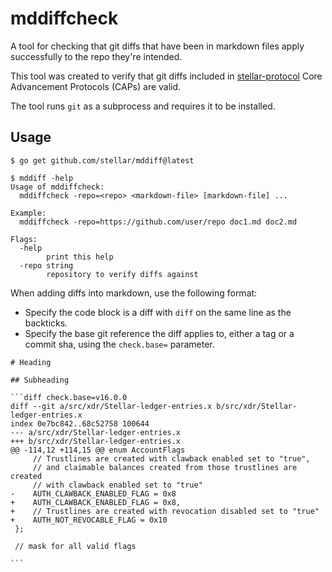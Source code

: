 # mddiffcheck
A tool for checking that git diffs that have been in markdown files apply successfully to the repo they're intended.

This tool was created to verify that git diffs included in [stellar-protocol] Core Advancement Protocols (CAPs) are valid.

The tool runs `git` as a subprocess and requires it to be installed.

[stellar-protocol]: https://github.com/stellar/stellar-protocol

## Usage

```
$ go get github.com/stellar/mddiff@latest
```

```
$ mddiff -help
Usage of mddiffcheck:
  mddiffcheck -repo=<repo> <markdown-file> [markdown-file] ...

Example:
  mddiffcheck -repo=https://github.com/user/repo doc1.md doc2.md

Flags:
  -help
        print this help
  -repo string
        repository to verify diffs against
```

When adding diffs into markdown, use the following format:

- Specify the code block is a diff with `diff` on the same line as the backticks.
- Specify the base git reference the diff applies to, either a tag or a commit sha, using the `check.base=` parameter.

````
# Heading

## Subheading

```diff check.base=v16.0.0
diff --git a/src/xdr/Stellar-ledger-entries.x b/src/xdr/Stellar-ledger-entries.x
index 0e7bc842..68c52758 100644
--- a/src/xdr/Stellar-ledger-entries.x
+++ b/src/xdr/Stellar-ledger-entries.x
@@ -114,12 +114,15 @@ enum AccountFlags
     // Trustlines are created with clawback enabled set to "true",
     // and claimable balances created from those trustlines are created
     // with clawback enabled set to "true"
-    AUTH_CLAWBACK_ENABLED_FLAG = 0x8
+    AUTH_CLAWBACK_ENABLED_FLAG = 0x8,
+    // Trustlines are created with revocation disabled set to "true"
+    AUTH_NOT_REVOCABLE_FLAG = 0x10
 };
 
 // mask for all valid flags

```

````
